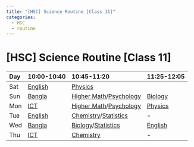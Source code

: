 ```yaml
---
title: "[HSC] Science Routine [Class 11]"
categories:
  - HSC
  - routine
---
```


# [HSC] Science Routine [Class 11]

|	Day 	|10:00-10:40  |10:45-11:20		                |11:25-12:05		|
|	:---	|	:---	      |	:---			                    |	:---			|
|	Sat		|[English]	  |[Physics]	                    |		|
|	Sun		|[Bangla]	    |[Higher Math]/[Psychology]     |[Biology]		|
|	Mon		|[ICT]		    |[Higher Math]/[Psychology]     |[Physics]			|
|	Tue		|[English]	  |[Chemistry]/[Statistics]		    |   -		|
|	Wed		|[Bangla]	    |[Biology]/[Statistics]	        |[English]			|
|	Thu		|[ICT]		    |[Chemistry]	                  |   -   |

[Bangla]: https://us04web.zoom.us/j/73162499099?pwd=S3dtU0g2Ylk2YXo5UlMvZm5RWEsydz09
[English]: https://us04web.zoom.us/j/78866341890?pwd=TFQrUldmbVQ5OFIvaVpld0grTDg0dz09
[ICT]: https://us04web.zoom.us/j/72100793029?pwd=Z2ZFcTNPcWQvWGVFVy9vbjdWZ1RVUT09


[Biology]: https://us04web.zoom.us/j/78495951345?pwd=QW9rblF6cTRIZEVGbFRaVHVyeWVLZz09
[Chemistry]: https://us04web.zoom.us/j/75770031395?pwd=ZzNzZ3RSRkxoOHJsSVdoeXRvNlRNQT09
[Higher Math]: https://us04web.zoom.us/j/79087318052?pwd=TmQrRGdzVkRJb0pqN0YwaUpDUmMwQT09
[Physics]: https://us04web.zoom.us/j/79760571705?pwd=OVh2WEgwZDluc0NBYldjS1ovQlQyUT09
[Psychology]: https://us04web.zoom.us/j/4242883692?pwd=M2dkL0k3Y2xBUXB5OEVEQ0tyUnZPQT09
[Home Economics]: https://us04web.zoom.us/j/78919728882?pwd=NkRKaU9sZHVZcjQwUXdYamczZTFuZz09
[Statistics]: https://us04web.zoom.us/j/77375222083?pwd=SGRQaWFCVmh1QzZabTFNSDRzV2t2Zz09
